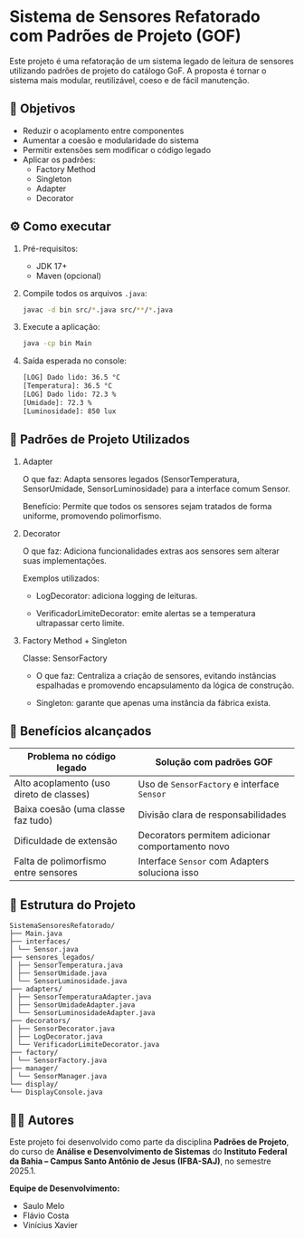 # Sistema de Sensores Refatorado com Padrões de Projeto (GOF)

Este projeto é uma refatoração de um sistema legado de leitura de sensores utilizando padrões de projeto do catálogo GoF. A proposta é tornar o sistema mais modular, reutilizável, coeso e de fácil manutenção.


## 🎯 Objetivos

- Reduzir o acoplamento entre componentes
- Aumentar a coesão e modularidade do sistema
- Permitir extensões sem modificar o código legado
- Aplicar os padrões:
  - Factory Method
  - Singleton
  - Adapter
  - Decorator

## ⚙️ Como executar

1. Pré-requisitos:

    - JDK 17+
    - Maven (opcional)

2. Compile todos os arquivos `.java`:

   ```bash
   javac -d bin src/*.java src/**/*.java

3. Execute a aplicação:

    ```bash
    java -cp bin Main

4. Saída esperada no console:
    ```bash
    [LOG] Dado lido: 36.5 °C
    [Temperatura]: 36.5 °C
    [LOG] Dado lido: 72.3 %
    [Umidade]: 72.3 %
    [Luminosidade]: 850 lux

    ```

## 🧩 Padrões de Projeto Utilizados
1. Adapter

    O que faz: Adapta sensores legados (SensorTemperatura, SensorUmidade, SensorLuminosidade) para a interface comum Sensor.

    Benefício: Permite que todos os sensores sejam tratados de forma uniforme, promovendo polimorfismo.

2. Decorator

    O que faz: Adiciona funcionalidades extras aos sensores sem alterar suas implementações.

    Exemplos utilizados:
    
    - LogDecorator: adiciona logging de leituras.

    - VerificadorLimiteDecorator: emite alertas se a temperatura ultrapassar certo limite.

3. Factory Method + Singleton

    Classe: SensorFactory

    - O que faz: Centraliza a criação de sensores, evitando instâncias espalhadas e promovendo encapsulamento da lógica de construção.

    - Singleton: garante que apenas uma instância da fábrica exista.

## 📐 Benefícios alcançados

| Problema no código legado                   | Solução com padrões GOF                                 |
|---------------------------------------------|----------------------------------------------------------|
| Alto acoplamento (uso direto de classes)    | Uso de `SensorFactory` e interface `Sensor`              |
| Baixa coesão (uma classe faz tudo)          | Divisão clara de responsabilidades                       |
| Dificuldade de extensão                     | Decorators permitem adicionar comportamento novo         |
| Falta de polimorfismo entre sensores        | Interface `Sensor` com Adapters soluciona isso           |


## 📁 Estrutura do Projeto

```
SistemaSensoresRefatorado/
├── Main.java
├── interfaces/
│ └── Sensor.java
├── sensores_legados/
│ ├── SensorTemperatura.java
│ ├── SensorUmidade.java
│ └── SensorLuminosidade.java
├── adapters/
│ ├── SensorTemperaturaAdapter.java
│ ├── SensorUmidadeAdapter.java
│ └── SensorLuminosidadeAdapter.java
├── decorators/
│ ├── SensorDecorator.java
│ ├── LogDecorator.java
│ └── VerificadorLimiteDecorator.java
├── factory/
│ └── SensorFactory.java
├── manager/
│ └── SensorManager.java
└── display/
└── DisplayConsole.java
```

## 👨‍💻 Autores

Este projeto foi desenvolvido como parte da disciplina **Padrões de Projeto**, do curso de **Análise e Desenvolvimento de Sistemas** do **Instituto Federal da Bahia – Campus Santo Antônio de Jesus (IFBA-SAJ)**, no semestre 2025.1.

**Equipe de Desenvolvimento:**
- Saulo Melo
- Flávio Costa
- Vinícius Xavier
